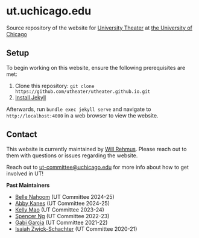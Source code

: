 # ut.uchicago.edu

Source repository of the website for [University Theater](https://ut.uchicago.edu) at [the University of Chicago](https://uchicago.edu)

## Setup

To begin working on this website, ensure the following prerequisites are met:

1. Clone this repository: `git clone https://github.com/utheater/utheater.github.io.git`
2. [Install Jekyll](https://jekyllrb.com/docs/installation/)

Afterwards, run `bundle exec jekyll serve` and navigate to `http://localhost:4000` in a web browser to view the website.

## Contact

This website is currently maintained by [Will Rehmus](https://github.com/willrehmus). Please reach out to them with questions or issues regarding the website.

Reach out to ut-committee@uchicago.edu for more info about how to get involved in UT!

**Past Maintainers**
* [Belle Nahoom](https://github.com/bellegn1) (UT Committee 2024-25)
* [Abby Kanes](https://github.com/abbykanes) (UT Committee 2024-25)
* [Kelly Mao](https://github.com/kllymao) (UT Committee 2023-24)
* [Spencer Ng](https://github.com/spencerng) (UT Committee 2022-23)
* [Gabi Garcia](https://github.com/gabigarc03) (UT Committee 2021-22)
* [Isaiah Zwick-Schachter](https://github.com/isaiahzs) (UT Committee 2020-21)
